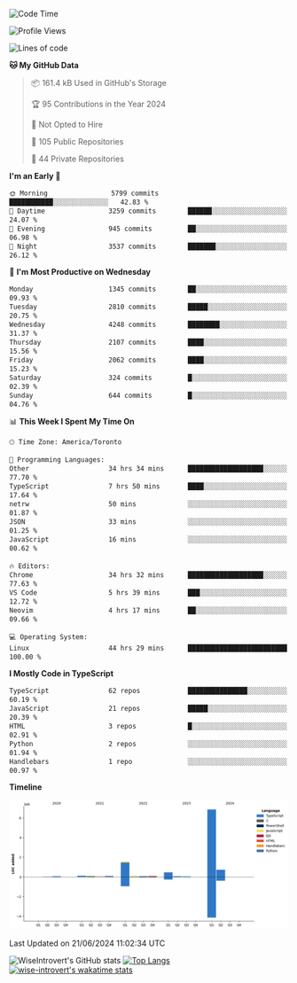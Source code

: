 <!--START_SECTION:waka-->
![Code Time](http://img.shields.io/badge/Code%20Time-1%2C766%20hrs%2051%20mins-blue)

![Profile Views](http://img.shields.io/badge/Profile%20Views-4-blue)

![Lines of code](https://img.shields.io/badge/From%20Hello%20World%20I%27ve%20Written-10.3%20million%20lines%20of%20code-blue)

**🐱 My GitHub Data** 

> 📦 161.4 kB Used in GitHub's Storage 
 > 
> 🏆 95 Contributions in the Year 2024
 > 
> 🚫 Not Opted to Hire
 > 
> 📜 105 Public Repositories 
 > 
> 🔑 44 Private Repositories 
 > 
**I'm an Early 🐤** 

```text
🌞 Morning                5799 commits        ███████████░░░░░░░░░░░░░░   42.83 % 
🌆 Daytime                3259 commits        ██████░░░░░░░░░░░░░░░░░░░   24.07 % 
🌃 Evening                945 commits         ██░░░░░░░░░░░░░░░░░░░░░░░   06.98 % 
🌙 Night                  3537 commits        ███████░░░░░░░░░░░░░░░░░░   26.12 % 
```
📅 **I'm Most Productive on Wednesday** 

```text
Monday                   1345 commits        ██░░░░░░░░░░░░░░░░░░░░░░░   09.93 % 
Tuesday                  2810 commits        █████░░░░░░░░░░░░░░░░░░░░   20.75 % 
Wednesday                4248 commits        ████████░░░░░░░░░░░░░░░░░   31.37 % 
Thursday                 2107 commits        ████░░░░░░░░░░░░░░░░░░░░░   15.56 % 
Friday                   2062 commits        ████░░░░░░░░░░░░░░░░░░░░░   15.23 % 
Saturday                 324 commits         █░░░░░░░░░░░░░░░░░░░░░░░░   02.39 % 
Sunday                   644 commits         █░░░░░░░░░░░░░░░░░░░░░░░░   04.76 % 
```


📊 **This Week I Spent My Time On** 

```text
🕑︎ Time Zone: America/Toronto

💬 Programming Languages: 
Other                    34 hrs 34 mins      ███████████████████░░░░░░   77.70 % 
TypeScript               7 hrs 50 mins       ████░░░░░░░░░░░░░░░░░░░░░   17.64 % 
netrw                    50 mins             ░░░░░░░░░░░░░░░░░░░░░░░░░   01.87 % 
JSON                     33 mins             ░░░░░░░░░░░░░░░░░░░░░░░░░   01.25 % 
JavaScript               16 mins             ░░░░░░░░░░░░░░░░░░░░░░░░░   00.62 % 

🔥 Editors: 
Chrome                   34 hrs 32 mins      ███████████████████░░░░░░   77.63 % 
VS Code                  5 hrs 39 mins       ███░░░░░░░░░░░░░░░░░░░░░░   12.72 % 
Neovim                   4 hrs 17 mins       ██░░░░░░░░░░░░░░░░░░░░░░░   09.66 % 

💻 Operating System: 
Linux                    44 hrs 29 mins      █████████████████████████   100.00 % 
```

**I Mostly Code in TypeScript** 

```text
TypeScript               62 repos            ███████████████░░░░░░░░░░   60.19 % 
JavaScript               21 repos            █████░░░░░░░░░░░░░░░░░░░░   20.39 % 
HTML                     3 repos             █░░░░░░░░░░░░░░░░░░░░░░░░   02.91 % 
Python                   2 repos             ░░░░░░░░░░░░░░░░░░░░░░░░░   01.94 % 
Handlebars               1 repo              ░░░░░░░░░░░░░░░░░░░░░░░░░   00.97 % 
```



**Timeline**

![Lines of Code chart](https://raw.githubusercontent.com/wise-introvert/wise-introvert/master/assets/bar_graph.png)


 Last Updated on 21/06/2024 11:02:34 UTC
<!--END_SECTION:waka-->

![WiseIntrovert's GitHub stats](https://github-readme-stats.vercel.app/api?username=wise-introvert&count_private=true&show_icons=true)
[![Top Langs](https://github-readme-stats.vercel.app/api/top-langs/?username=wise-introvert&langs_count=10)](https://github.com/anuraghazra/github-readme-stats)
[![wise-introvert's wakatime stats](https://github-readme-stats.vercel.app/api/wakatime?username=wiseintrovert)](https://github.com/anuraghazra/github-readme-stats)
